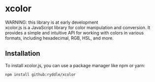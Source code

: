 # xcolor
WARNING: this library is at early development<br>
xcolor.js is a JavaScript library for color manipulation and conversion. It provides a simple and intuitive API for working with colors in various formats, including hexadecimal, RGB, HSL, and more.

## Installation

To install xcolor.js, you can use a package manager like npm or yarn:

```bash
npm install github:ryddle/xcolor